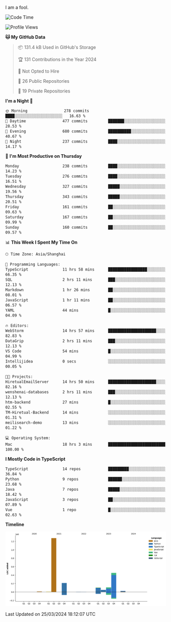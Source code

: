 I am a fool.

<!--START_SECTION:waka-->
![Code Time](http://img.shields.io/badge/Code%20Time-1%2C275%20hrs%2053%20mins-blue)

![Profile Views](http://img.shields.io/badge/Profile%20Views-0-blue)

**🐱 My GitHub Data** 

> 📦 131.4 kB Used in GitHub's Storage 
 > 
> 🏆 131 Contributions in the Year 2024
 > 
> 🚫 Not Opted to Hire
 > 
> 📜 26 Public Repositories 
 > 
> 🔑 19 Private Repositories 
 > 
**I'm a Night 🦉** 

```text
🌞 Morning                278 commits         ████░░░░░░░░░░░░░░░░░░░░░   16.63 % 
🌆 Daytime                477 commits         ███████░░░░░░░░░░░░░░░░░░   28.53 % 
🌃 Evening                680 commits         ██████████░░░░░░░░░░░░░░░   40.67 % 
🌙 Night                  237 commits         ████░░░░░░░░░░░░░░░░░░░░░   14.17 % 
```
📅 **I'm Most Productive on Thursday** 

```text
Monday                   238 commits         ████░░░░░░░░░░░░░░░░░░░░░   14.23 % 
Tuesday                  276 commits         ████░░░░░░░░░░░░░░░░░░░░░   16.51 % 
Wednesday                327 commits         █████░░░░░░░░░░░░░░░░░░░░   19.56 % 
Thursday                 343 commits         █████░░░░░░░░░░░░░░░░░░░░   20.51 % 
Friday                   161 commits         ██░░░░░░░░░░░░░░░░░░░░░░░   09.63 % 
Saturday                 167 commits         ██░░░░░░░░░░░░░░░░░░░░░░░   09.99 % 
Sunday                   160 commits         ██░░░░░░░░░░░░░░░░░░░░░░░   09.57 % 
```


📊 **This Week I Spent My Time On** 

```text
🕑︎ Time Zone: Asia/Shanghai

💬 Programming Languages: 
TypeScript               11 hrs 58 mins      █████████████████░░░░░░░░   66.35 % 
SQL                      2 hrs 11 mins       ███░░░░░░░░░░░░░░░░░░░░░░   12.13 % 
Markdown                 1 hr 26 mins        ██░░░░░░░░░░░░░░░░░░░░░░░   08.01 % 
JavaScript               1 hr 11 mins        ██░░░░░░░░░░░░░░░░░░░░░░░   06.57 % 
YAML                     44 mins             █░░░░░░░░░░░░░░░░░░░░░░░░   04.09 % 

🔥 Editors: 
WebStorm                 14 hrs 57 mins      █████████████████████░░░░   82.83 % 
DataGrip                 2 hrs 11 mins       ███░░░░░░░░░░░░░░░░░░░░░░   12.13 % 
VS Code                  54 mins             █░░░░░░░░░░░░░░░░░░░░░░░░   04.99 % 
Intellijidea             0 secs              ░░░░░░░░░░░░░░░░░░░░░░░░░   00.05 % 

🐱‍💻 Projects: 
HiretualEmailServer      14 hrs 50 mins      █████████████████████░░░░   82.16 % 
wenshenai-databases      2 hrs 11 mins       ███░░░░░░░░░░░░░░░░░░░░░░   12.13 % 
htm-backend              27 mins             █░░░░░░░░░░░░░░░░░░░░░░░░   02.55 % 
TM-Hiretual-Backend      14 mins             ░░░░░░░░░░░░░░░░░░░░░░░░░   01.31 % 
meilisearch-demo         13 mins             ░░░░░░░░░░░░░░░░░░░░░░░░░   01.22 % 

💻 Operating System: 
Mac                      18 hrs 3 mins       █████████████████████████   100.00 % 
```

**I Mostly Code in TypeScript** 

```text
TypeScript               14 repos            █████████░░░░░░░░░░░░░░░░   36.84 % 
Python                   9 repos             ██████░░░░░░░░░░░░░░░░░░░   23.68 % 
Java                     7 repos             █████░░░░░░░░░░░░░░░░░░░░   18.42 % 
JavaScript               3 repos             ██░░░░░░░░░░░░░░░░░░░░░░░   07.89 % 
Vue                      1 repo              █░░░░░░░░░░░░░░░░░░░░░░░░   02.63 % 
```



**Timeline**

![Lines of Code chart](https://raw.githubusercontent.com/VeejaLiu/VeejaLiu/master/assets/bar_graph.png)


 Last Updated on 25/03/2024 18:12:07 UTC
<!--END_SECTION:waka-->
